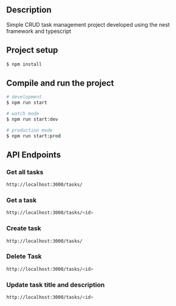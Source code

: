 ## Description

Simple CRUD task management project developed using the nest framework and typescript

## Project setup

```bash
$ npm install
```

## Compile and run the project

```bash
# development
$ npm run start

# watch mode
$ npm run start:dev

# production mode
$ npm run start:prod
```

## API Endpoints

### Get all tasks
```bash
http://localhost:3000/tasks/
```
### Get a task
```bash
http://localhost:3000/tasks/<id>
```
### Create task
```bash
http://localhost:3000/tasks/
```
### Delete Task
```bash
http://localhost:3000/tasks/<id>
```
### Update task title and description
```bash
http://localhost:3000/tasks/<id>
```